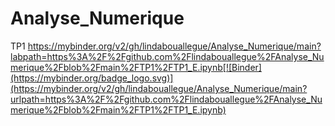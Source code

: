 # Analyse_Numerique
TP1 
https://mybinder.org/v2/gh/lindabouallegue/Analyse_Numerique/main?labpath=https%3A%2F%2Fgithub.com%2Flindabouallegue%2FAnalyse_Numerique%2Fblob%2Fmain%2FTP1%2FTP1_E.ipynb[![Binder](https://mybinder.org/badge_logo.svg)](https://mybinder.org/v2/gh/lindabouallegue/Analyse_Numerique/main?urlpath=https%3A%2F%2Fgithub.com%2Flindabouallegue%2FAnalyse_Numerique%2Fblob%2Fmain%2FTP1%2FTP1_E.ipynb)

